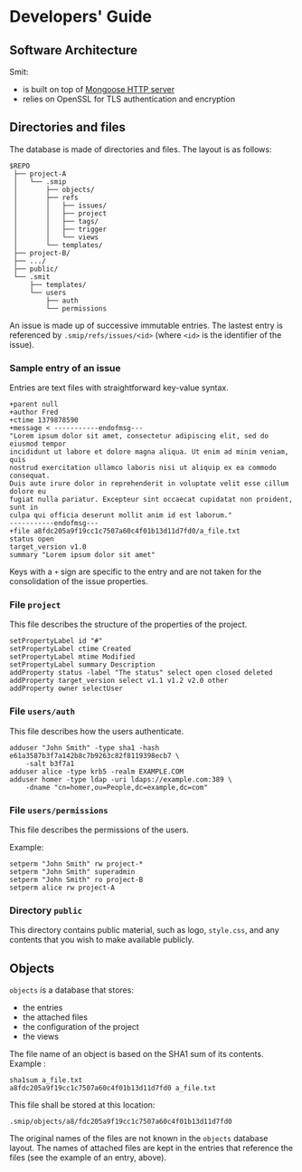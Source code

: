 # Developers' Guide

## Software Architecture

Smit:

- is built on top of [Mongoose HTTP server](http://code.google.com/p/mongoose/)
- relies on OpenSSL for TLS authentication and encryption


## Directories and files

The database is made of directories and files.
The layout is as follows:

    $REPO
     ├── project-A
     │   └── .smip
     │       ├── objects/
     │       ├── refs
     │       │   ├── issues/
     │       │   ├── project
     │       │   ├── tags/
     │       │   ├── trigger
     │       │   └── views
     │       └── templates/
     ├── project-B/
     ├── .../
     ├── public/
     └── .smit
         ├── templates/
         └── users
             ├── auth
             └── permissions
 


An issue is made up of successive immutable entries. The lastest entry is referenced by `.smip/refs/issues/<id>` (where `<id>` is the identifier of the issue).

### Sample entry of an issue

Entries are text files with straightforward key-value syntax.

    +parent null
    +author Fred
    +ctime 1379878590
    +message < -----------endofmsg---
    "Lorem ipsum dolor sit amet, consectetur adipiscing elit, sed do eiusmod tempor
    incididunt ut labore et dolore magna aliqua. Ut enim ad minim veniam, quis
    nostrud exercitation ullamco laboris nisi ut aliquip ex ea commodo consequat.
    Duis aute irure dolor in reprehenderit in voluptate velit esse cillum dolore eu
    fugiat nulla pariatur. Excepteur sint occaecat cupidatat non proident, sunt in
    culpa qui officia deserunt mollit anim id est laborum."
    -----------endofmsg---
    +file a8fdc205a9f19cc1c7507a60c4f01b13d11d7fd0/a_file.txt
    status open
    target_version v1.0
    summary "Lorem ipsum dolor sit amet"

Keys with a `+` sign are specific to the entry and are not taken for the consolidation of the issue properties.

### File `project`

This file describes the structure of the properties of the project.

    setPropertyLabel id "#"
    setPropertyLabel ctime Created
    setPropertyLabel mtime Modified
    setPropertyLabel summary Description
    addProperty status -label "The status" select open closed deleted
    addProperty target_version select v1.1 v1.2 v2.0 other
    addProperty owner selectUser

### File `users/auth`

This file describes how the users authenticate.

    adduser "John Smith" -type sha1 -hash e61a3587b3f7a142b8c7b9263c82f8119398ecb7 \
        -salt b3f7a1
    adduser alice -type krb5 -realm EXAMPLE.COM
    adduser homer -type ldap -uri ldaps://example.com:389 \
        -dname "cn=homer,ou=People,dc=example,dc=com"


### File `users/permissions`

This file describes the permissions of the users.

Example:

    setperm "John Smith" rw project-*
    setperm "John Smith" superadmin
    setperm "John Smith" ro project-B
    setperm alice rw project-A


### Directory `public`

This directory contains public material, such as logo, `style.css`, and any contents that you wish to make available publicly.

## Objects

`objects` is a database that stores:

- the entries
- the attached files
- the configuration of the project
- the views

The file name of an object is based on the SHA1 sum of its contents. Example : 

    sha1sum a_file.txt
    a8fdc205a9f19cc1c7507a60c4f01b13d11d7fd0 a_file.txt

This file shall be stored at this location:

    .smip/objects/a8/fdc205a9f19cc1c7507a60c4f01b13d11d7fd0

The original names of the files are not known in the `objects` database layout. The names of attached files are kept in the entries that reference the files (see the example of an entry, above).
